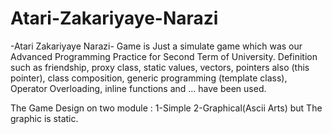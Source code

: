 # Atari-Zakariyaye-Narazi

-Atari Zakariyaye Narazi- Game is Just a simulate game which was our Advanced Programming Practice for Second Term of University.
Definition such as friendship, proxy class, static values, vectors, pointers also (this pointer), class composition,
generic programming (template class), Operator Overloading, inline functions and ... have been used.

The Game Design on two module : 1-Simple 2-Graphical(Ascii Arts) but The graphic is static.
